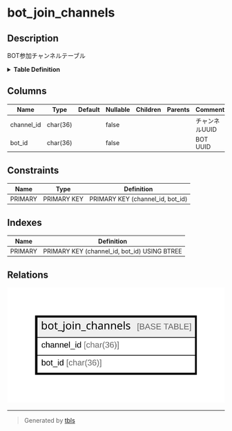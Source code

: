 # bot_join_channels

## Description

BOT参加チャンネルテーブル

<details>
<summary><strong>Table Definition</strong></summary>

```sql
CREATE TABLE `bot_join_channels` (
  `channel_id` char(36) NOT NULL,
  `bot_id` char(36) NOT NULL,
  PRIMARY KEY (`channel_id`,`bot_id`)
) ENGINE=InnoDB DEFAULT CHARSET=utf8mb4
```

</details>

## Columns

| Name | Type | Default | Nullable | Children | Parents | Comment |
| ---- | ---- | ------- | -------- | -------- | ------- | ------- |
| channel_id | char(36) |  | false |  |  | チャンネルUUID |
| bot_id | char(36) |  | false |  |  | BOT UUID |

## Constraints

| Name | Type | Definition |
| ---- | ---- | ---------- |
| PRIMARY | PRIMARY KEY | PRIMARY KEY (channel_id, bot_id) |

## Indexes

| Name | Definition |
| ---- | ---------- |
| PRIMARY | PRIMARY KEY (channel_id, bot_id) USING BTREE |

## Relations

![er](bot_join_channels.svg)

---

> Generated by [tbls](https://github.com/k1LoW/tbls)
